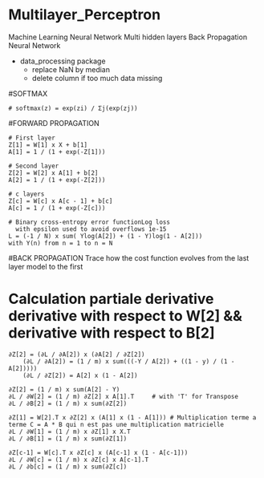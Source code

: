 # Multilayer_Perceptron
  Machine Learning Neural Network
    Multi hidden layers
    Back Propagation Neural Network
  
  - data_processing package
    - replace NaN by median
    - delete column if too much data missing
   
#SOFTMAX
    
    # softmax(z) = exp(zi) / Σj(exp(zj))
 
#FORWARD PROPAGATION

    # First layer
    Z[1] = W[1] x X + b[1]
    A[1] = 1 / (1 + exp(-Z[1]))

    # Second layer
    Z[2] = W[2] x A[1] + b[2]
    A[2] = 1 / (1 + exp(-Z[2]))

    # c layers
    Z[c] = W[c] x A[c - 1] + b[c]
    A[c] = 1 / (1 + exp(-Z[c]))

    # Binary cross-entropy error functionLog loss 
      with epsilon used to avoid overflows 1e-15
    L = (-1 / N) x sum( Ylog(A[2]) + (1 - Y)log(1 - A[2]))
    with Y(n) from n = 1 to n = N

#BACK PROPAGATION
  Trace how the cost function evolves from the last layer model to the first
  
  # Calculation partiale derivative derivative with respect to W[2] && derivative with respect to B[2] 
    ∂Z[2] = (∂L / ∂A[2]) x (∂A[2] / ∂Z[2])
        (∂L / ∂A[2]) = (1 / m) x sum(((-Y / A[2]) + ((1 - y) / (1 - A[2]))))
        (∂L / ∂Z[2]) = A[2] x (1 - A[2])
    
    ∂Z[2] = (1 / m) x sum(A[2] - Y)
    ∂L / ∂W[2] = (1 / m) ∂Z[2] x A[1].T     # with 'T' for Transpose
    ∂L / ∂B[2] = (1 / m) x sum(∂Z[2])
    
    ∂Z[1] = W[2].T x ∂Z[2] x (A[1] x (1 - A[1])) # Multiplication terme a terme C = A * B qui n est pas une multiplication matricielle
    ∂L / ∂W[1] = (1 / m) x ∂Z[1] x X.T
    ∂L / ∂B[1] = (1 / m) x sum(∂Z[1])

    ∂Z[c-1] = W[c].T x ∂Z[c] x (A[c-1] x (1 - A[c-1])) 
    ∂L / ∂W[c] = (1 / m) x ∂Z[c] x A[c-1].T
    ∂L / ∂b[c] = (1 / m) x sum(∂Z[c])

  
    
